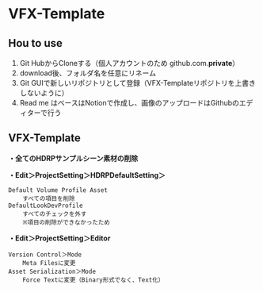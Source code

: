 # VFX-Template

## Hou to use

1. Git HubからCloneする（個人アカウントのため github.com.**private**）
2. download後、フォルダ名を任意にリネーム
3. Git GUIで新しいリポジトリとして登録（VFX-Templateリポジトリを上書きしないように）
4. Read me はベースはNotionで作成し、画像のアップロードはGithubのエディターで行う

## **VFX-Template**

**・全てのHDRPサンプルシーン素材の削除**

**・Edit＞ProjectSetting＞HDRPDefaultSetting＞**

```
Default Volume Profile Asset
	すべての項目を削除
DefaultLookDevProfile
	すべてのチェックを外す
	※項目の削除ができなかったため

```

**・Edit＞ProjectSetting＞Editor**

```
Version Control＞Mode
	Meta Filesに変更
Asset Serialization＞Mode
	Force Textに変更（Binary形式でなく、Text化）

```
